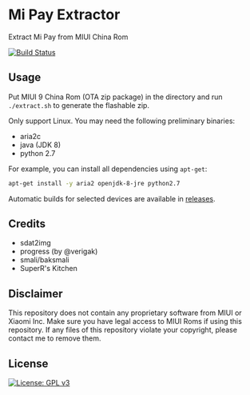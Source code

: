 # Mi Pay Extractor
Extract Mi Pay from MIUI China Rom

[![Build Status](https://travis-ci.org/linusyang92/mipay-extract.svg?branch=master)](https://travis-ci.org/linusyang92/mipay-extract)

## Usage
Put MIUI 9 China Rom (OTA zip package) in the directory and run `./extract.sh` to generate the flashable zip.

Only support Linux. You may need the following preliminary binaries:

* aria2c
* java (JDK 8)
* python 2.7

For example, you can install all dependencies using `apt-get`:

```bash
apt-get install -y aria2 openjdk-8-jre python2.7
```

Automatic builds for selected devices are available in [releases](https://github.com/linusyang92/mipay-extract/releases).

## Credits

* sdat2img
* progress (by @verigak)
* smali/baksmali
* SuperR's Kitchen

## Disclaimer
This repository does not contain any proprietary software from MIUI or Xiaomi Inc. Make sure you have legal access to MIUI Roms if using this repository. If any files of this repository violate your copyright, please contact me to remove them.

## License
[![License: GPL v3](https://img.shields.io/badge/License-GPL%20v3-blue.svg)](https://www.gnu.org/licenses/gpl-3.0)
